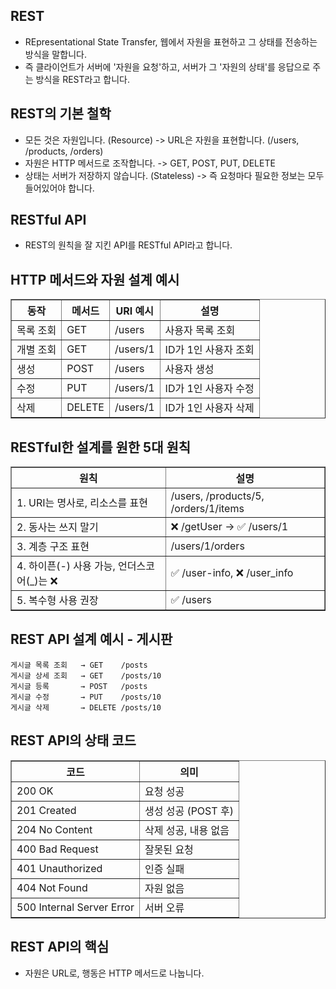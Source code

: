 REST
----------------------------------------------
- REpresentational State Transfer, 웹에서 자원을 표현하고 그 상태를 전송하는 방식을 말합니다.
- 즉 클라이언트가 서버에 '자원을 요청'하고, 서버가 그 '자원의 상태'를 응답으로 주는 방식을 REST라고 합니다.

REST의 기본 철학 
------------------------------------------------
- 모든 것은 자원입니다. (Resource) -> URL은 자원을 표현합니다. (/users, /products, /orders)
- 자원은 HTTP 메서드로 조작합니다. -> GET, POST, PUT, DELETE
- 상태는 서버가 저장하지 않습니다. (Stateless) -> 즉 요청마다 필요한 정보는 모두 들어있어야 합니다.

RESTful API
---------------------------------------------------------
- REST의 원칙을 잘 지킨 API를 RESTful API라고 합니다.

HTTP 메서드와 자원 설계 예시
--------------------------------------------------------
<table border="1">
  <thead>
    <tr>
      <th>동작</th>
      <th>메서드</th>
      <th>URI 예시</th>
      <th>설명</th>
    </tr>
  </thead>
  <tbody>
    <tr>
      <td>목록 조회</td>
      <td>GET</td>
      <td>/users</td>
      <td>사용자 목록 조회</td>
    </tr>
    <tr>
      <td>개별 조회</td>
      <td>GET</td>
      <td>/users/1</td>
      <td>ID가 1인 사용자 조회</td>
    </tr>
    <tr>
      <td>생성</td>
      <td>POST</td>
      <td>/users</td>
      <td>사용자 생성</td>
    </tr>
    <tr>
      <td>수정</td>
      <td>PUT</td>
      <td>/users/1</td>
      <td>ID가 1인 사용자 수정</td>
    </tr>
    <tr>
      <td>삭제</td>
      <td>DELETE</td>
      <td>/users/1</td>
      <td>ID가 1인 사용자 삭제</td>
    </tr>
  </tbody>
</table>

RESTful한 설계를 원한 5대 원칙
-------------------------------------
<table border="1">
  <thead>
    <tr>
      <th>원칙</th>
      <th>설명</th>
    </tr>
  </thead>
  <tbody>
    <tr>
      <td>1. URI는 명사로, 리소스를 표현</td>
      <td>/users, /products/5, /orders/1/items</td>
    </tr>
    <tr>
      <td>2. 동사는 쓰지 말기</td>
      <td>❌ /getUser → ✅ /users/1</td>
    </tr>
    <tr>
      <td>3. 계층 구조 표현</td>
      <td>/users/1/orders</td>
    </tr>
    <tr>
      <td>4. 하이픈(-) 사용 가능, 언더스코어(_)는 ❌</td>
      <td>✅ /user-info, ❌ /user_info</td>
    </tr>
    <tr>
      <td>5. 복수형 사용 권장</td>
      <td>✅ /users</td>
    </tr>
  </tbody>
</table>

REST API 설계 예시 - 게시판
----------------------------------------------------
```
게시글 목록 조회   → GET    /posts  
게시글 상세 조회   → GET    /posts/10  
게시글 등록       → POST   /posts  
게시글 수정       → PUT    /posts/10  
게시글 삭제       → DELETE /posts/10
```

REST API의 상태 코드
--------------------------------------------------
<table border="1">
  <thead>
    <tr>
      <th>코드</th>
      <th>의미</th>
    </tr>
  </thead>
  <tbody>
    <tr>
      <td>200 OK</td>
      <td>요청 성공</td>
    </tr>
    <tr>
      <td>201 Created</td>
      <td>생성 성공 (POST 후)</td>
    </tr>
    <tr>
      <td>204 No Content</td>
      <td>삭제 성공, 내용 없음</td>
    </tr>
    <tr>
      <td>400 Bad Request</td>
      <td>잘못된 요청</td>
    </tr>
    <tr>
      <td>401 Unauthorized</td>
      <td>인증 실패</td>
    </tr>
    <tr>
      <td>404 Not Found</td>
      <td>자원 없음</td>
    </tr>
    <tr>
      <td>500 Internal Server Error</td>
      <td>서버 오류</td>
    </tr>
  </tbody>
</table>

REST API의 핵심
------------------------------------------------
- 자원은 URL로, 행동은 HTTP 메서드로 나눕니다.
